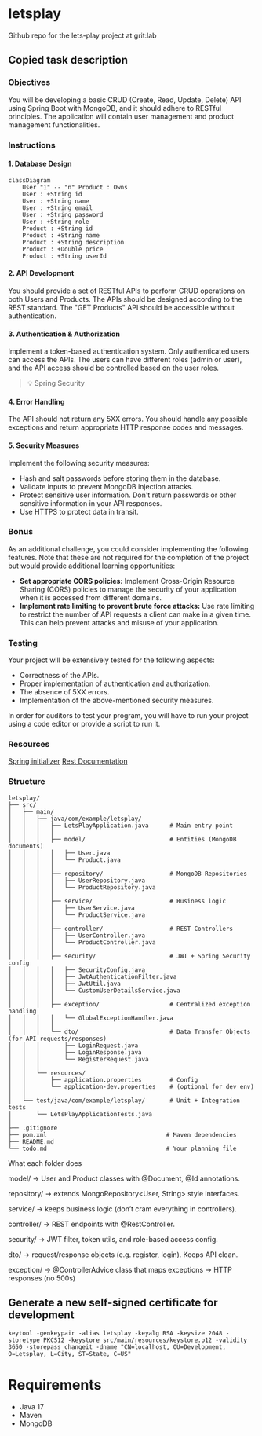 # letsplay
Github repo for the lets-play project at grit:lab

## Copied task description

### Objectives

You will be developing a basic CRUD (Create, Read, Update, Delete) API using Spring Boot with MongoDB, and it should adhere to RESTful principles. The application will contain user management and product management functionalities.

### Instructions

#### 1. Database Design

```mermaid
classDiagram
    User "1" -- "n" Product : Owns
    User : +String id
    User : +String name
    User : +String email
    User : +String password
    User : +String role
    Product : +String id
    Product : +String name
    Product : +String description
    Product : +Double price
    Product : +String userId
```

#### 2. API Development

You should provide a set of RESTful APIs to perform CRUD operations on both Users and Products. The APIs should be designed according to the REST standard. The "GET Products" API should be accessible without authentication.

#### 3. Authentication & Authorization

Implement a token-based authentication system. Only authenticated users can access the APIs. The users can have different roles (admin or user), and the API access should be controlled based on the user roles.

> 💡 Spring Security 

#### 4. Error Handling

The API should not return any 5XX errors. You should handle any possible exceptions and return appropriate HTTP response codes and messages.

#### 5. Security Measures

Implement the following security measures:

- Hash and salt passwords before storing them in the database.
- Validate inputs to prevent MongoDB injection attacks.
- Protect sensitive user information. Don't return passwords or other sensitive information in your API responses.
- Use HTTPS to protect data in transit.

### Bonus 

As an additional challenge, you could consider implementing the following features. Note that these are not required for the completion of the project but would provide additional learning opportunities:

- **Set appropriate CORS policies:** Implement Cross-Origin Resource Sharing (CORS) policies to manage the security of your application when it is accessed from different domains.
- **Implement rate limiting to prevent brute force attacks:** Use rate limiting to restrict the number of API requests a client can make in a given time. This can help prevent attacks and misuse of your application.

### Testing

Your project will be extensively tested for the following aspects:

- Correctness of the APIs.
- Proper implementation of authentication and authorization.
- The absence of 5XX errors.
- Implementation of the above-mentioned security measures.

In order for auditors to test your program, you will have to run your project using a code editor or provide a script to run it.

### Resources
[Spring initializer](https://start.spring.io/)
[Rest Documentation](https://docs.github.com/en/rest?apiVersion=2022-11-28)


### Structure
```
letsplay/
├── src/
│   ├── main/
│   │   ├── java/com/example/letsplay/
│   │   │   ├── LetsPlayApplication.java      # Main entry point
│   │   │   │
│   │   │   ├── model/                        # Entities (MongoDB documents)
│   │   │   │   ├── User.java
│   │   │   │   └── Product.java
│   │   │   │
│   │   │   ├── repository/                   # MongoDB Repositories
│   │   │   │   ├── UserRepository.java
│   │   │   │   └── ProductRepository.java
│   │   │   │
│   │   │   ├── service/                      # Business logic
│   │   │   │   ├── UserService.java
│   │   │   │   └── ProductService.java
│   │   │   │
│   │   │   ├── controller/                   # REST Controllers
│   │   │   │   ├── UserController.java
│   │   │   │   └── ProductController.java
│   │   │   │
│   │   │   ├── security/                     # JWT + Spring Security config
│   │   │   │   ├── SecurityConfig.java
│   │   │   │   ├── JwtAuthenticationFilter.java
│   │   │   │   ├── JwtUtil.java
│   │   │   │   └── CustomUserDetailsService.java
│   │   │   │
│   │   │   ├── exception/                    # Centralized exception handling
│   │   │   │   └── GlobalExceptionHandler.java
│   │   │   │
│   │   │   └── dto/                          # Data Transfer Objects (for API requests/responses)
│   │   │       ├── LoginRequest.java
│   │   │       ├── LoginResponse.java
│   │   │       └── RegisterRequest.java
│   │   │
│   │   └── resources/
│   │       ├── application.properties        # Config
│   │       └── application-dev.properties    # (optional for dev env)
│   │
│   └── test/java/com/example/letsplay/       # Unit + Integration tests
│       └── LetsPlayApplicationTests.java
│
├── .gitignore
├── pom.xml                                  # Maven dependencies
├── README.md
└── todo.md                                  # Your planning file
```

What each folder does

model/ → User and Product classes with @Document, @Id annotations.

repository/ → extends MongoRepository<User, String> style interfaces.

service/ → keeps business logic (don’t cram everything in controllers).

controller/ → REST endpoints with @RestController.

security/ → JWT filter, token utils, and role-based access config.

dto/ → request/response objects (e.g. register, login). Keeps API clean.

exception/ → @ControllerAdvice class that maps exceptions → HTTP responses (no 500s)

## Generate a new self-signed certificate for development
```
keytool -genkeypair -alias letsplay -keyalg RSA -keysize 2048 -storetype PKCS12 -keystore src/main/resources/keystore.p12 -validity 3650 -storepass changeit -dname "CN=localhost, OU=Development, O=Letsplay, L=City, ST=State, C=US"
  ```

# Requirements
- Java 17
- Maven
- MongoDB